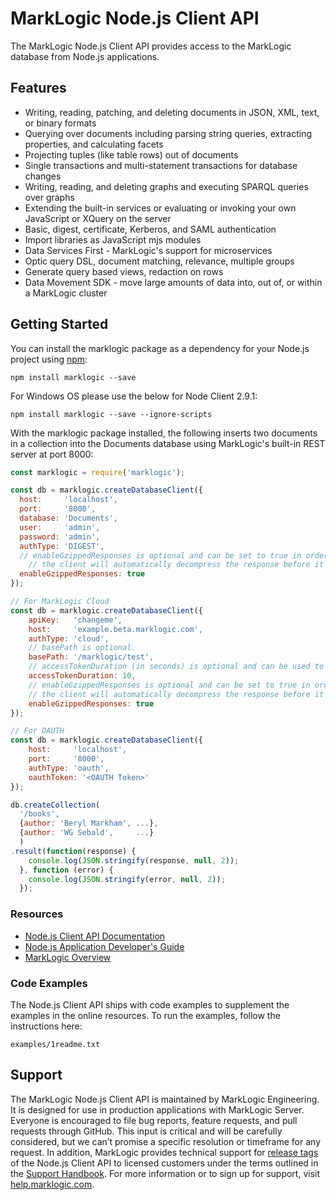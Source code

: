 # MarkLogic Node.js Client API

The MarkLogic Node.js Client API provides access to the MarkLogic database
from Node.js applications.

## Features

* Writing, reading, patching, and deleting documents in JSON, XML, text, or binary formats
* Querying over documents including parsing string queries, extracting properties, and calculating facets
* Projecting tuples (like table rows) out of documents
* Single transactions and multi-statement transactions for database changes
* Writing, reading, and deleting graphs and executing SPARQL queries over graphs
* Extending the built-in services or evaluating or invoking your own JavaScript or XQuery on the server
* Basic, digest, certificate, Kerberos, and SAML authentication
* Import libraries as JavaScript mjs modules
* Data Services First - MarkLogic's support for microservices
* Optic query DSL, document matching, relevance, multiple groups
* Generate query based views, redaction on rows
* Data Movement SDK - move large amounts of data into, out of, or within a MarkLogic cluster

## Getting Started

You can install the marklogic package as a dependency for your Node.js project
using [npm](https://www.npmjs.com/package/marklogic):

```
npm install marklogic --save
```

For Windows OS please use the below for Node Client 2.9.1:
```
npm install marklogic --save --ignore-scripts
```

With the marklogic package installed, the following inserts two documents in a
collection into the Documents database using MarkLogic's built-in REST server
at port 8000:

```javascript
const marklogic = require('marklogic');

const db = marklogic.createDatabaseClient({
  host:     'localhost',
  port:     '8000',
  database: 'Documents',
  user:     'admin',
  password: 'admin',
  authType: 'DIGEST',
  // enableGzippedResponses is optional and can be set to true in order to request MarkLogic to compress the response for better performance,
    // the client will automatically decompress the response before it returns a value.
  enableGzippedResponses: true
});

// For MarkLogic Cloud
const db = marklogic.createDatabaseClient({
    apiKey:   'changeme',
    host:     'example.beta.marklogic.com',
    authType: 'cloud',
    // basePath is optional.
    basePath: '/marklogic/test',
    // accessTokenDuration (in seconds) is optional and can be used to customize the expiration of the access token.
    accessTokenDuration: 10,
    // enableGzippedResponses is optional and can be set to true in order to request MarkLogic to compress the response for better performance,
    // the client will automatically decompress the response before it returns a value.
    enableGzippedResponses: true
});

// For OAUTH
const db = marklogic.createDatabaseClient({
    host:     'localhost',
    port:     '8000',
    authType: 'oauth',
    oauthToken: '<OAUTH Token>'
});

db.createCollection(
  '/books',
  {author: 'Beryl Markham', ...},
  {author: 'WG Sebald',     ...}
  )
.result(function(response) {
    console.log(JSON.stringify(response, null, 2));
  }, function (error) {
    console.log(JSON.stringify(error, null, 2));
  });
```

### Resources

* [Node.js Client API Documentation](https://docs.marklogic.com/jsdoc/index.html)
* [Node.js Application Developer's Guide](https://docs.progress.com/bundle/marklogic-server-develop-with-node-js-11/page/topics/intro.html)
* [MarkLogic Overview](https://www.progress.com/marklogic)

### Code Examples

The Node.js Client API ships with code examples to supplement the examples
in the online resources. To run the examples, follow the instructions here:

    examples/1readme.txt

## Support

The MarkLogic Node.js Client API is maintained by MarkLogic Engineering.
It is designed for use in production applications with MarkLogic Server.
Everyone is encouraged to file bug reports, feature requests, and pull
requests through GitHub. This input is critical and will be carefully
considered, but we can’t promise a specific resolution or timeframe for
any request. In addition, MarkLogic provides technical support
for [release tags](https://github.com/marklogic/node-client-api/releases)
of the Node.js Client API to licensed customers under the terms outlined
in the [Support Handbook](http://www.marklogic.com/files/Mark_Logic_Support_Handbook.pdf).
For more information or to sign up for support,
visit [help.marklogic.com](http://help.marklogic.com).
